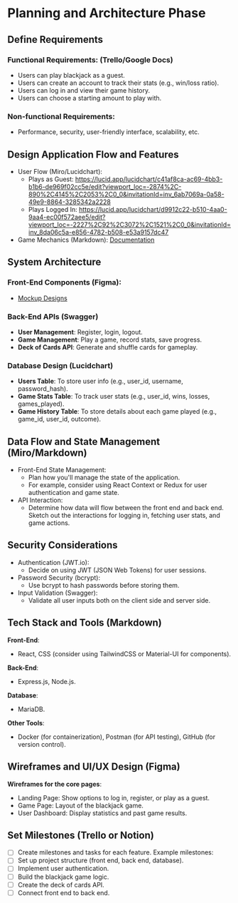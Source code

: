 # Planning and Architecture Phase
## Define Requirements

### Functional Requirements: (Trello/Google Docs)
- Users can play blackjack as a guest.
- Users can create an account to track their stats (e.g., win/loss ratio).
- Users can log in and view their game history.
- Users can choose a starting amount to play with.
### Non-functional Requirements: 
- Performance, security, user-friendly interface, scalability, etc.

## Design Application Flow and Features 

- User Flow (Miro/Lucidchart): 
  - Plays as Guest: https://lucid.app/lucidchart/c41af8ca-ac69-4bb3-b1b6-de969f02cc5e/edit?viewport_loc=-2874%2C-890%2C4145%2C2053%2C0_0&invitationId=inv_6ab7069a-0a58-49e9-8864-3285342a2228
  - Plays Logged In: https://lucid.app/lucidchart/d9912c22-b510-4aa0-9aa4-ec00f572aee5/edit?viewport_loc=-2227%2C92%2C3072%2C1521%2C0_0&invitationId=inv_8da06c5a-e856-4782-b508-e53a9157dc47
- Game Mechanics (Markdown): [Documentation](./game-mechanics.md)


## System Architecture
### Front-End Components (Figma): 
- [Mockup Designs](https://www.figma.com/design/pPVVgK9VNgP4EjkGfNQqZG/Blackjack-Project?node-id=0-1&node-type=canvas&t=hbNhmgK7fCboWdkF-0)

### Back-End APIs (Swagger)
- **User Management**: Register, login, logout.
- **Game Management**: Play a game, record stats, save progress.
- **Deck of Cards API**: Generate and shuffle cards for gameplay.

### Database Design (Lucidchart)
- **Users Table**: To store user info (e.g., user_id, username, password_hash).
- **Game Stats Table**: To track user stats (e.g., user_id, wins, losses, games_played).
- **Game History Table**: To store details about each game played (e.g., game_id, user_id, outcome).

## Data Flow and State Management (Miro/Markdown)

- Front-End State Management: 
  - Plan how you'll manage the state of the application. 
  - For example, consider using React Context or Redux for user authentication and game state.
- API Interaction: 
  - Determine how data will flow between the front end and back end. Sketch out the interactions for logging in, fetching user stats, and game actions.

## Security Considerations 

- Authentication (JWT.io): 
  - Decide on using JWT (JSON Web Tokens) for user sessions.
- Password Security (bcrypt): 
  - Use bcrypt to hash passwords before storing them.
- Input Validation (Swagger): 
  - Validate all user inputs both on the client side and server side.

## Tech Stack and Tools (Markdown)

**Front-End**: 
- React, CSS (consider using TailwindCSS or Material-UI for components).

**Back-End**: 
- Express.js, Node.js.

**Database**: 
- MariaDB.

**Other Tools**: 
- Docker (for containerization), Postman (for API testing), GitHub (for version control).

## Wireframes and UI/UX Design (Figma)

**Wireframes for the core pages**:
- Landing Page: Show options to log in, register, or play as a guest.
- Game Page: Layout of the blackjack game.
- User Dashboard: Display statistics and past game results.

## Set Milestones (Trello or Notion)

- [ ] Create milestones and tasks for each feature. Example milestones:
- [ ] Set up project structure (front end, back end, database).
- [ ] Implement user authentication.
- [ ] Build the blackjack game logic.
- [ ] Create the deck of cards API.
- [ ] Connect front end to back end.